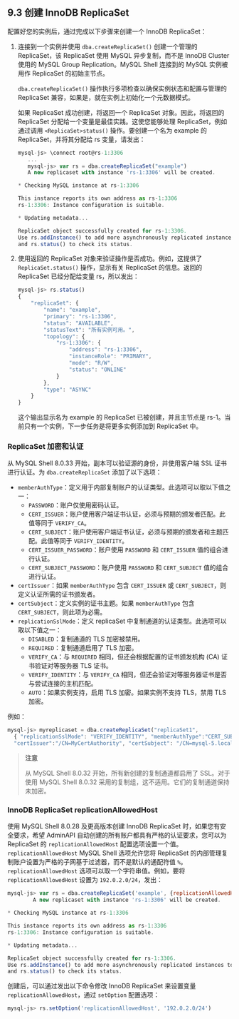 ## 9.3 创建 InnoDB ReplicaSet

配置好您的实例后，通过完成以下步骤来创建一个 InnoDB ReplicaSet：

1. 连接到一个实例并使用 `dba.createReplicaSet()` 创建一个管理的 ReplicaSet，该 ReplicaSet 使用 MySQL 异步复制，而不是 InnoDB Cluster 使用的 MySQL Group Replication。MySQL Shell 连接到的 MySQL 实例被用作 ReplicaSet 的初始主节点。

   `dba.createReplicaSet()` 操作执行多项检查以确保实例状态和配置与管理的 ReplicaSet 兼容，如果是，就在实例上初始化一个元数据模式。

   如果 ReplicaSet 成功创建，将返回一个 ReplicaSet 对象。因此，将返回的 ReplicaSet 分配给一个变量是最佳实践。这使您能够处理 ReplicaSet，例如通过调用 `<ReplicaSet>status()` 操作。要创建一个名为 example 的 ReplicaSet，并将其分配给 rs 变量，请发出：

   ```js
   mysql-js> \connect root@rs-1:3306
      ...
      mysql-js> var rs = dba.createReplicaSet("example")
      A new replicaset with instance 'rs-1:3306' will be created.
   
   * Checking MySQL instance at rs-1:3306
   
   This instance reports its own address as rs-1:3306
   rs-1:3306: Instance configuration is suitable.
   
   * Updating metadata...
   
   ReplicaSet object successfully created for rs-1:3306.
   Use rs.addInstance() to add more asynchronously replicated instances to this replicaset
   and rs.status() to check its status.
   ```

2. 使用返回的 ReplicaSet 对象来验证操作是否成功。例如，这提供了 `ReplicaSet.status()` 操作，显示有关 ReplicaSet 的信息。返回的 ReplicaSet 已经分配给变量 rs，所以发出：

   ```js
   mysql-js> rs.status()
   {
       "replicaSet": {
           "name": "example",
           "primary": "rs-1:3306",
           "status": "AVAILABLE",
           "statusText": "所有实例可用。",
           "topology": {
               "rs-1:3306": {
                   "address": "rs-1:3306",
                   "instanceRole": "PRIMARY",
                   "mode": "R/W",
                   "status": "ONLINE"
               }
           },
           "type": "ASYNC"
       }
   }
   ```

   这个输出显示名为 example 的 ReplicaSet 已被创建，并且主节点是 rs-1。当前只有一个实例，下一步任务是将更多实例添加到 ReplicaSet 中。

### ReplicaSet 加密和认证

从 MySQL Shell 8.0.33 开始，副本可以验证源的身份，并使用客户端 SSL 证书进行认证。为 `dba.createReplicaSet` 添加了以下选项：

- `memberAuthType`：定义用于内部复制账户的认证类型。此选项可以取以下值之一：
  - `PASSWORD`：账户仅使用密码认证。
  - `CERT_ISSUER`：账户使用客户端证书认证，必须与预期的颁发者匹配。此值等同于 `VERIFY_CA`。
  - `CERT_SUBJECT`：账户使用客户端证书认证，必须与预期的颁发者和主题匹配。此值等同于 `VERIFY_IDENTITY`。
  - `CERT_ISSUER_PASSWORD`：账户使用 `PASSWORD` 和 `CERT_ISSUER` 值的组合进行认证。
  - `CERT_SUBJECT_PASSWORD`：账户使用 `PASSWORD` 和 `CERT_SUBJECT` 值的组合进行认证。
- `certIssuer`：如果 `memberAuthType` 包含 `CERT_ISSUER` 或 `CERT_SUBJECT`，则定义认证所需的证书颁发者。
- `certSubject`：定义实例的证书主题。如果 `memberAuthType` 包含 `CERT_SUBJECT`，则此项为必需。
- `replicationSslMode`：定义 replicaSet 中复制通道的认证类型。此选项可以取以下值之一：
  - `DISABLED`：复制通道的 TLS 加密被禁用。
  - `REQUIRED`：复制通道启用了 TLS 加密。
  - `VERIFY_CA`：与 `REQUIRED` 相同，但还会根据配置的证书颁发机构 (CA) 证书验证对等服务器 TLS 证书。
  - `VERIFY_IDENTITY`：与 `VERIFY_CA` 相同，但还会验证对等服务器证书是否与尝试连接的主机匹配。
  - `AUTO`：如果实例支持，启用 TLS 加密。如果实例不支持 TLS，禁用 TLS 加密。

例如：

```js
mysql-js> myreplicaset = dba.createReplicaSet("replicaSet1", 
  { "replicationSslMode": "VERIFY_IDENTITY", "memberAuthType":"CERT_SUBJECT", 
  "certIssuer":"/CN=MyCertAuthority", "certSubject": "/CN=mysql-5.local"});
```

> **注意**
>
> 从 MySQL Shell 8.0.32 开始，所有新创建的复制通道都启用了 SSL。对于使用 MySQL Shell 8.0.32 采用的复制组，这不适用。它们的复制通道保持未加密。

### InnoDB ReplicaSet replicationAllowedHost

使用 MySQL Shell 8.0.28 及更高版本创建 InnoDB ReplicaSet 时，如果您有安全要求，希望 AdminAPI 自动创建的所有账户都具有严格的认证要求，您可以为 ReplicaSet 的 `replicationAllowedHost` 配置选项设置一个值。`replicationAllowedHost` MySQL Shell 选项允许您将 ReplicaSet 的内部管理复制账户设置为严格的子网基于过滤器，而不是默认的通配符值 `%`。`replicationAllowedHost` 选项可以取一个字符串值。例如，要将 `replicationAllowedHost` 设置为 `192.0.2.0/24`，发出：

```js
mysql-js> var rs = dba.createReplicaSet('example', {replicationAllowedHost:'192.0.2.0/24'})
        A new replicaset with instance 'rs-1:3306' will be created.

* Checking MySQL instance at rs-1:3306

This instance reports its own address as rs-1:3306
rs-1:3306: Instance configuration is suitable.

* Updating metadata...

ReplicaSet object successfully created for rs-1:3306.
Use rs.addInstance() to add more asynchronously replicated instances to this replicaset 
and rs.status() to check its status.
```

创建后，可以通过发出以下命令修改 InnoDB ReplicaSet 来设置变量 `replicationAllowedHost`，通过 `setOption` 配置选项：

```js
mysql-js> rs.setOption('replicationAllowedHost', '192.0.2.0/24')
```